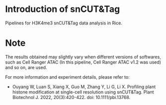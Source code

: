 # Introduction of snCUT&Tag

Pipelines for H3K4me3 snCUT&Tag data analysis in Rice.




# Note

The results obtained may slightly vary when different versions of softwares, such as Cell Ranger ATAC (In this pipeline, Cell Ranger ATAC v1.2 was used) and so on, are used.





For more information and experiment details, please refer to:
- Ouyang W, Luan S, Xiang X, Guo M, Zhang Y, Li G, Li X. Profiling plant histone modification at single-cell resolution using snCUT&Tag. Plant Biotechnol J. 2022, 20(3):420-422. doi: 10.1111/pbi.13768.
